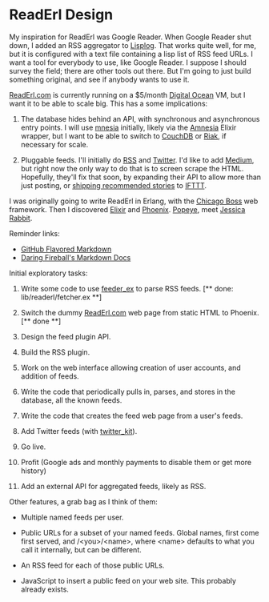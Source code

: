 ReadErl Design
=====

My inspiration for ReadErl was Google Reader. When Google Reader shut down, I added an RSS aggregator to [Lisplog](https://lisplog.org/). That works quite well, for me, but it is configured with a text file containing a lisp list of RSS feed URLs. I want a tool for everybody to use, like Google Reader. I suppose I should survey the field; there are other tools out there. But I'm going to just build something original, and see if anybody wants to use it.

[ReadErl.com](http://ReadErl.com/) is currently running on a $5/month [Digital Ocean](https://www.digitalocean.com/) VM, but I want it to be able to scale big. This has a some implications:

1. The database hides behind an API, with synchronous and asynchronous entry points. I will use [mnesia](http://www.erlang.org/doc/man/mnesia.html) initially, likely via the [Amnesia](https://github.com/meh/amnesia) Elixir wrapper, but I want to be able to switch to [CouchDB](http://couchdb.apache.org/) or [Riak](http://basho.com/products/), if necessary for scale.

2. Pluggable feeds. I'll initially do [RSS](https://en.wikipedia.org/wiki/RSS) and [Twitter](https://dev.twitter.com/overview/documentation). I'd like to add [Medium](https://medium.com/), but right now the only way to do that is to screen scrape the HTML. Hopefully, they'll fix that soon, by expanding their API to allow more than just posting, or [shipping recommended stories](https://ifttt.com/recipes/331251-tweet-medium-stories-you-ve-recommended) to [IFTTT](https://ifttt.com/).

I was originally going to write ReadErl in Erlang, with the [Chicago Boss](http://chicagoboss.org/) web framework. Then I discovered [Elixir](http://elixir-lang.org/) and [Phoenix](http://www.phoenixframework.org/). [Popeye](https://en.wikipedia.org/wiki/Popeye), meet [Jessica Rabbit](https://en.wikipedia.org/wiki/Jessica_Rabbit).

Reminder links:

* [GitHub Flavored Markdown](https://help.github.com/articles/github-flavored-markdown/)
* [Daring Fireball's Markdown Docs](https://daringfireball.net/projects/markdown/basics)

Initial exploratory tasks:

1. Write some code to use [feeder_ex](https://hex.pm/packages/feeder_ex) to parse RSS feeds. [** done: lib/readerl/fetcher.ex **]

2. Switch the dummy [ReadErl.com](http://ReadErl.com) web page from static HTML to Phoenix. [** done **]

3. Design the feed plugin API.

4. Build the RSS plugin.

5. Work on the web interface allowing creation of user accounts, and addition of feeds.

6. Write the code that periodically pulls in, parses, and stores in the database, all the known feeds.

7. Write the code that creates the feed web page from a user's feeds.

8. Add Twitter feeds (with [twitter_kit](https://github.com/billstclair/twitter_kit)).

9. Go live.

10. Profit (Google ads and monthly payments to disable them or get more history)

11. Add an external API for aggregated feeds, likely as RSS.

Other features, a grab bag as I think of them:

* Multiple named feeds per user.

* Public URLs for a subset of your named feeds. Global names, first come first served, and /&lt;you>/&lt;name>, where &lt;name> defaults to what you call it internally, but can be different.

* An RSS feed for each of those public URLs.

* JavaScript to insert a public feed on your web site. This probably already exists.
